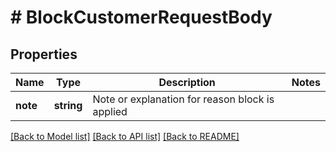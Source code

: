 # # BlockCustomerRequestBody

## Properties

Name | Type | Description | Notes
------------ | ------------- | ------------- | -------------
**note** | **string** | Note or explanation for reason block is applied |

[[Back to Model list]](../../README.md#models) [[Back to API list]](../../README.md#endpoints) [[Back to README]](../../README.md)
